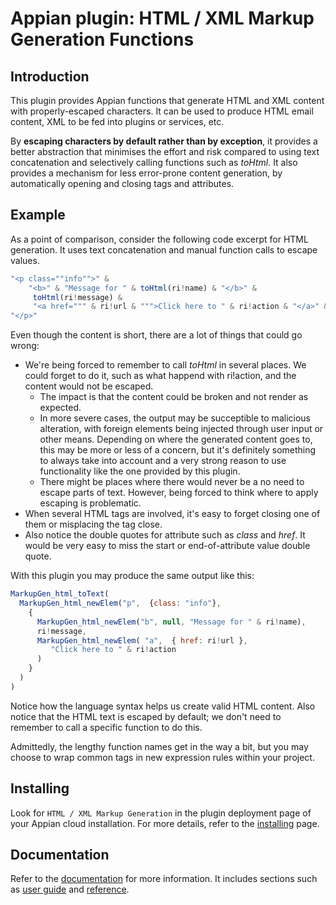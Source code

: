 # Appian plugin: HTML / XML Markup Generation Functions

## Introduction
This plugin provides Appian functions that generate HTML and XML content with properly-escaped characters. It can be used to produce HTML email content, XML to be fed into plugins or services, etc.

By **escaping characters by default rather than by exception**, it provides a better abstraction that minimises the effort and risk compared to using text concatenation and selectively calling functions such as _toHtml_. It also provides a mechanism for less error-prone content generation, by automatically opening and closing tags and attributes.

## Example
As a point of comparison, consider the following code excerpt for HTML generation. It uses text concatenation and manual function calls to escape values.
```javascript
"<p class=""info"">" & 
    "<b>" & "Message for " & toHtml(ri!name) & "</b>" &
     toHtml(ri!message) &
     "<a href=""" & ri!url & """>Click here to " & ri!action & "</a>" &
"</p>"
```
Even though the content is short, there are a lot of things that could go wrong:
- We're being forced to remember to call _toHtml_ in several places. We could forget to do it, such as what happend with ri!action, and the content would not be escaped.
    - The impact is that the content could be broken and not render as expected. 
    - In more severe cases, the output may be succeptible to malicious alteration, with foreign elements being injected through user input or other means. Depending on where the generated content goes to, this may be more or less of a concern, but it's definitely something to always take into account and a very strong reason to use functionality like the one provided by this plugin. 
    - There might be places where there would never be a no need to escape parts of text. However, being forced to think where to apply escaping is problematic.
- When several HTML tags are involved, it's easy to forget closing one of them or misplacing the tag close.
- Also notice the double quotes for attribute such as _class_ and _href_. It would be very easy to miss the start or end-of-attribute value double quote.

With this plugin you may produce the same output like this:
```javascript
MarkupGen_html_toText(
  MarkupGen_html_newElem("p",  {class: "info"}, 
    {
      MarkupGen_html_newElem("b", null, "Message for " & ri!name),
      ri!message,
      MarkupGen_html_newElem( "a",  { href: ri!url },
         "Click here to " & ri!action
      )    
    }
  )
)
```

Notice how the language syntax helps us create valid HTML content. Also notice that the HTML text is escaped by default; we don't need to remember to call a specific function to do this.

Admittedly, the lengthy function names get in the way a bit, but you may choose to wrap common tags in new expression rules within your project.

## Installing

Look for ``HTML / XML Markup Generation`` in the plugin deployment page of your Appian cloud installation. For more details, refer to the [installing](https://github.com/innodev-au/innodev-appianfunctions-markupgen/wiki/Installing) page.

## Documentation

Refer to the [documentation](https://github.com/innodev-au/innodev-appianfunctions-markupgen/wiki) for more information. It includes sections such as [user guide](https://github.com/innodev-au/innodev-appianfunctions-markupgen/wiki/User-Guide) and [reference](https://github.com/innodev-au/innodev-appianfunctions-markupgen/wiki/Reference).




